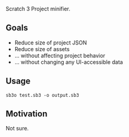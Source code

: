 

Scratch 3 Project minifier.

## Goals

 - Reduce size of project JSON
 - Reduce size of assets
 - ... without affecting project behavior
 - ... without changing any UI-accessible data

## Usage

```
sb3o test.sb3 -o output.sb3
```

## Motivation

Not sure.
